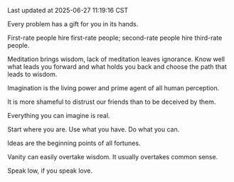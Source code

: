 Last updated at 2025-06-27 11:19:16 CST

Every problem has a gift for you in its hands.

First-rate people hire first-rate people; second-rate people hire third-rate people.

Meditation brings wisdom, lack of meditation leaves ignorance. Know well what leads you forward and what holds you back and choose the path that leads to wisdom.

Imagination is the living power and prime agent of all human perception.

It is more shameful to distrust our friends than to be deceived by them.

Everything you can imagine is real.

Start where you are. Use what you have. Do what you can.

Ideas are the beginning points of all fortunes.

Vanity can easily overtake wisdom. It usually overtakes common sense.

Speak low, if you speak love.

